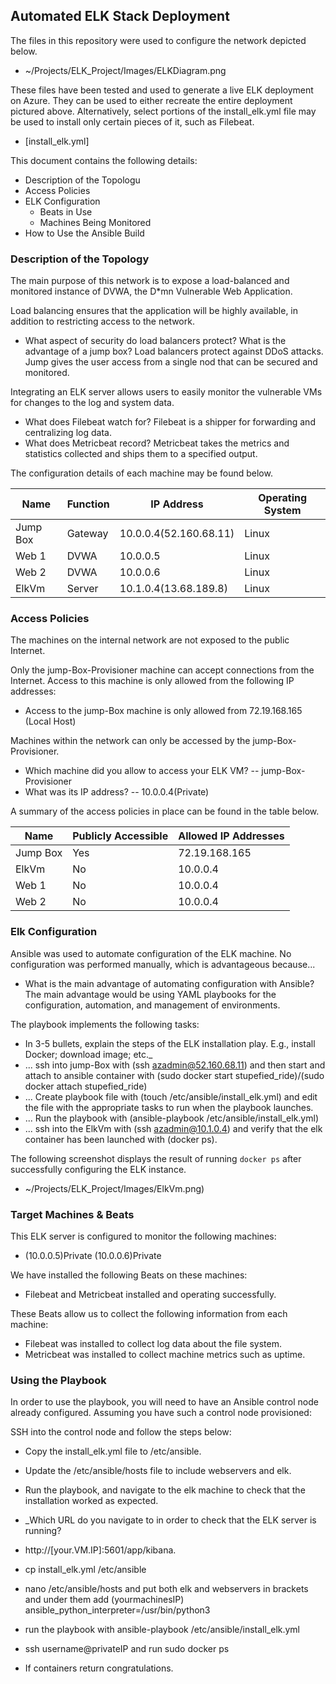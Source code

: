 ## Automated ELK Stack Deployment

The files in this repository were used to configure the network depicted below.

- ~/Projects/ELK_Project/Images/ELKDiagram.png

These files have been tested and used to generate a live ELK deployment on Azure. They can be used to either recreate the entire deployment pictured above. Alternatively, select portions of the install_elk.yml file may be used to install only certain pieces of it, such as Filebeat.

  - [install_elk.yml]

This document contains the following details:
- Description of the Topologu
- Access Policies
- ELK Configuration
  - Beats in Use
  - Machines Being Monitored
- How to Use the Ansible Build


### Description of the Topology

The main purpose of this network is to expose a load-balanced and monitored instance of DVWA, the D*mn Vulnerable Web Application.

Load balancing ensures that the application will be highly available, in addition to restricting access to the network.
- What aspect of security do load balancers protect? What is the advantage of a jump box? Load balancers protect against DDoS attacks. Jump gives the user access from a single nod that can be secured and monitored. 

Integrating an ELK server allows users to easily monitor the vulnerable VMs for changes to the log and system data.
- What does Filebeat watch for? Filebeat is a shipper for forwarding and centralizing log data. 
- What does Metricbeat record? Metricbeat takes the metrics and statistics collected and ships them to a specified output. 

The configuration details of each machine may be found below.

| Name     | Function |         IP Address       | Operating System |
|----------|----------|--------------------------|------------------|
| Jump Box | Gateway  | 10.0.0.4(52.160.68.11)   | Linux            |
| Web 1    | DVWA     | 10.0.0.5                 | Linux            |
| Web 2    | DVWA     | 10.0.0.6                 | Linux            |
| ElkVm    | Server   | 10.1.0.4(13.68.189.8)    | Linux            |

### Access Policies

The machines on the internal network are not exposed to the public Internet. 

Only the jump-Box-Provisioner machine can accept connections from the Internet. Access to this machine is only allowed from the following IP addresses:
- Access to the jump-Box machine is only allowed from 72.19.168.165 (Local Host)

Machines within the network can only be accessed by the jump-Box-Provisioner.
- Which machine did you allow to access your ELK VM?
-- jump-Box-Provisioner 
- What was its IP address?
-- 10.0.0.4(Private) 

A summary of the access policies in place can be found in the table below.

| Name     | Publicly Accessible | Allowed IP Addresses |
|----------|---------------------|----------------------|
| Jump Box | Yes                 | 72.19.168.165        |
| ElkVm    | No                  | 10.0.0.4             |
| Web 1    | No                  | 10.0.0.4             |
| Web 2    | No                  | 10.0.0.4             |
### Elk Configuration

Ansible was used to automate configuration of the ELK machine. No configuration was performed manually, which is advantageous because...
- What is the main advantage of automating configuration with Ansible? 
  The main advantage would be using YAML playbooks for the configuration, automation, and management of environments.  

The playbook implements the following tasks:
- In 3-5 bullets, explain the steps of the ELK installation play. E.g., install Docker; download image; etc._
- ... ssh into jump-Box with (ssh azadmin@52.160.68.11) and then start and attach to ansible container with (sudo docker start stupefied_ride)/(sudo docker attach stupefied_ride)
- ... Create playbook file with (touch /etc/ansible/install_elk.yml) and edit the file with the appropriate tasks to run when the playbook launches.  
- ... Run the playbook with (ansible-playbook /etc/ansible/install_elk.yml)
- ... ssh into the ElkVm with (ssh azadmin@10.1.0.4) and verify that the elk container has been launched with (docker ps).

The following screenshot displays the result of running `docker ps` after successfully configuring the ELK instance.

- ~/Projects/ELK_Project/Images/ElkVm.png)

### Target Machines & Beats
This ELK server is configured to monitor the following machines:
- (10.0.0.5)Private (10.0.0.6)Private

We have installed the following Beats on these machines:
- Filebeat and Metricbeat installed and operating successfully. 

These Beats allow us to collect the following information from each machine:
- Filebeat was installed to collect log data about the file system. 
- Metricbeat was installed to collect machine metrics such as uptime. 

### Using the Playbook
In order to use the playbook, you will need to have an Ansible control node already configured. Assuming you have such a control node provisioned: 

SSH into the control node and follow the steps below:
- Copy the install_elk.yml file to /etc/ansible.
- Update the /etc/ansible/hosts file to include webservers and elk.
- Run the playbook, and navigate to the elk machine to check that the installation worked as expected.

- _Which URL do you navigate to in order to check that the ELK server is running?
- http://[your.VM.IP]:5601/app/kibana.
- cp install_elk.yml /etc/ansible
- nano /etc/ansible/hosts and put both elk and webservers in brackets and under them add (yourmachinesIP) ansible_python_interpreter=/usr/bin/python3
- run the playbook with ansible-playbook /etc/ansible/install_elk.yml 
- ssh username@privateIP and run sudo docker ps 
- If containers return congratulations. 
